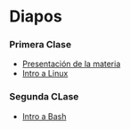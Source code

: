 # Diapos
### Primera Clase
* [Presentación de la materia](https://docs.google.com/presentation/d/11q_kUsdCt_-DVdMO5H604OeIyPs3CLMsYfPjeU60EL0/edit?usp=sharing)
* [Intro a Linux](https://drive.google.com/file/d/1MMOrL57ptz8zubQOKXkxqxJE8hZVuIY_/view?usp=sharing)

### Segunda CLase
* [Intro a Bash](https://drive.google.com/file/d/1PdILFZvfXB4RJ60MZ3GRzp0zJ-CEEC-7/view?usp=sharing)